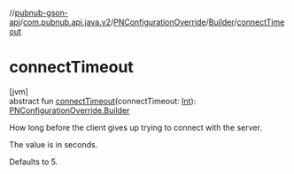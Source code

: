 //[pubnub-gson-api](../../../../index.md)/[com.pubnub.api.java.v2](../../index.md)/[PNConfigurationOverride](../index.md)/[Builder](index.md)/[connectTimeout](connect-timeout.md)

# connectTimeout

[jvm]\
abstract fun [connectTimeout](connect-timeout.md)(connectTimeout: [Int](https://kotlinlang.org/api/latest/jvm/stdlib/kotlin/-int/index.html)): [PNConfigurationOverride.Builder](index.md)

How long before the client gives up trying to connect with the server.

The value is in seconds.

Defaults to 5.
